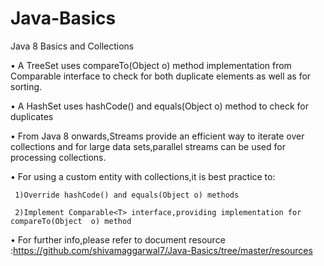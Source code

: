 # Java-Basics
Java 8 Basics and Collections

•	A TreeSet uses compareTo(Object o) method implementation from Comparable<T> interface to check for both duplicate elements as well as for sorting.
  
•	A HashSet uses hashCode() and equals(Object o) method to  check for duplicates

•	From Java 8 onwards,Streams provide an efficient way to iterate over collections and for large data sets,parallel streams can be used for processing collections.

•	For using a custom entity with collections,it is best practice to:
     
     1)Override hashCode() and equals(Object o) methods
     
     2)Implement Comparable<T> interface,providing implementation for compareTo(Object  o) method
     
 •	For further info,please refer to document resource :https://github.com/shivamaggarwal7/Java-Basics/tree/master/resources

